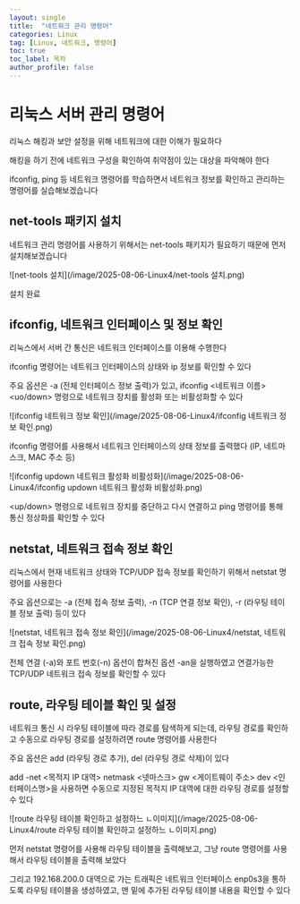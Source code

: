```yaml
---
layout: single
title:  "네트워크 관리 명령어"
categories: Linux
tag: [Linux, 네트워크, 명령어]
toc: true
toc_label: 목차
author_profile: false
---
```


# 리눅스 서버 관리 명령어

리눅스 해킹과 보안 설정을 위해 네트워크에 대한 이해가 필요하다

해킹을 하기 전에 네트워크 구성을 확인하여 취약점이 있는 대상을 파악해야 한다

ifconfig, ping 등 네트워크 명령어를 학습하면서 네트워크 정보를 확인하고 관리하는
명령어를 실습해보겠습니다

## net-tools 패키지 설치

네트워크 관리 명령어를 사용하기 위해서는 net-tools 패키지가 필요하기 때문에 먼저 설치해보겠습니다

![net-tools 설치](/image/2025-08-06-Linux4/net-tools 설치.png)

설치 완료

## ifconfig, 네트워크 인터페이스 및 정보 확인

리눅스에서 서버 간 통신은 네트워크 인터페이스를 이용해 수행한다

ifconfig 명령어는 네트워크 인터페이스의 상태와 ip 정보를 확인할 수 있다

주요 옵션은 -a (전체 인터페이스 정보 출력)가 있고, ifconfig <네트워크 이름> <uo/down> 
명령으로 네트워크 장치를 활성화 또는 비활성화할 수 있다

![ifconfig 네트워크 정보 확인](/image/2025-08-06-Linux4/ifconfig 네트워크 정보 확인.png)

ifconfig 명령어를 사용해서 네트워크 인터페이스의 상태 정보를 출력했다
(IP, 네트마스크, MAC 주소 등)

![ifconfig updown 네트워크 활성화 비활성화](/image/2025-08-06-Linux4/ifconfig updown 네트워크 활성화 비활성화.png)

<up/down> 명령으로 네트워크 장치를 중단하고 다시 연결하고 ping 명령어를 통해 통신 정상화를 확인할 수 있다

## netstat, 네트워크 접속 정보 확인

리눅스에서 현재 네트워크 상태와 TCP/UDP 접속 정보를 확인하기 위해서 netstat 명령어를 사용한다

주요 옵션으로는 -a (전체 접속 정보 출력), -n (TCP 연결 정보 확인), -r (라우팅 테이블 정보 출력) 등이 있다

![netstat, 네트워크 접속 정보 확인](/image/2025-08-06-Linux4/netstat, 네트워크 접속 정보 확인.png)

전체 연결 (-a)와 포트 번호(-n) 옵션이 합쳐진 옵션 -an을 실행하였고 
연결가능한 TCP/UDP 네트워크 접속 정보를 확인할 수 있다

## route, 라우팅 테이블 확인 및 설정

네트워크 통신 시 라우팅 테이블에 따라 경로를 탐색하게 되는데, 라우팅 경로를 확인하고 수동으로 라우팅 경로를 설정하려면 route 명령어를 사용한다

주요 옵션은 add (라우팅 경로 추가), del (라우팅 경로 삭제)이 있다

add -net <목적지 IP 대역> netmask <넷마스크> gw <게이트웨이 주소> dev <인터페이스명>을 사용하면 수동으로 지정된 목적지 IP 대역에 대한 라우팅 경로를 설정할 수 있다

![route 라우팅 테이블 확인하고 설정하느 ㄴ이미지](/image/2025-08-06-Linux4/route 라우팅 테이블 확인하고 설정하느 ㄴ이미지.png)

먼저 netstat 명령어를 사용해 라우팅 테이블을 출력해보고, 그냥 route 명령어를 사용해서 라우팅 테이블을 출력해 보았다

그리고 192.168.200.0 대역으로 가는 트래픽은 네트워크 인터페이스 enp0s3을 통하도록 라우팅 테이블을 생성하였고, 맨 밑에 추가된 라우팅 테이블 내용을 확인할 수 있다